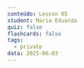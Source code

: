 ```yaml
---
conteúdo: Lesson 05
student: Maria Eduarda
quiz: false
flashcards: false
tags:
  - private
data: 2025-06-03
---
```

